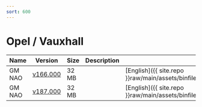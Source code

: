 ```yaml
---
sort: 600
---
```

# Opel / Vauxhall

| Name | Version | Size | Description | Languages | 
| --- | --- | --- | --- | --- | 
| GM NAO | [v166.000](tech2win_card_opel_vauxhall_v166.000_en.png) | 32 MB |  | [English]({{ site.repo }}raw/main/assets/binfiles/tech2win_card_opel_vauxhall_v166.000_en.zip) |
| GM NAO | [v187.000](tech2win_card_opel_vauxhall_v187.000_gr.png) | 32 MB |  | [English]({{ site.repo }}raw/main/assets/binfiles/tech2win_card_opel_vauxhall_v187.000_gr.zip) |
